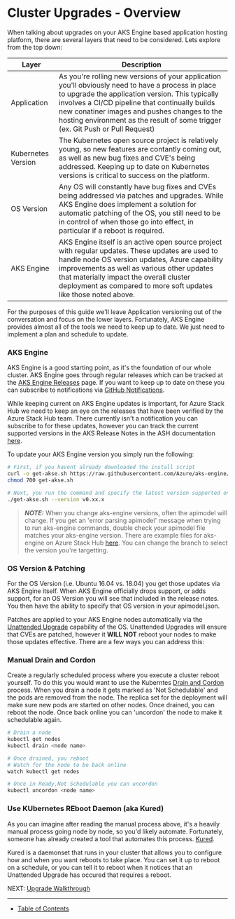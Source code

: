 # Cluster Upgrades - Overview

When talking about upgrades on your AKS Engine based application hosting platform, there are several layers that need to be considered. Lets explore from the top down:


|Layer|Description|
|-----|-----------|
|Application|As you're rolling new versions of your application you'll obviously need to have a process in place to upgrade the application version. This typically involves a CI/CD pipeline that continually builds new conatiner images and pushes changes to the hosting environment as the result of some trigger (ex. Git Push or Pull Request)|
|Kubernetes Version|The Kubernetes open source project is relatively young, so new features are contantly coming out, as well as new bug fixes and CVE's being addressed. Keeping up to date on Kubernetes versions is critical to success on the platform.|
|OS Version|Any OS will constantly have bug fixes and CVEs being addressed via patches and upgrades. While AKS Engine does implement a solution for automatic patching of the OS, you still need to be in control of when those go into effect, in particular if a reboot is required.|
|AKS Engine|AKS Engine itself is an active open source project with regular updates. These updates are used to handle node OS version updates, Azure capability improvements as well as various other updates that materially impact the overall cluster deployment as compared to more soft updates like those noted above.|

For the purposes of this guide we'll leave Application versioning out of the conversation and focus on the lower layers. Fortunately, AKS Engine provides almost all of the tools we need to keep up to date. We just need to implement a plan and schedule to update.

### AKS Engine

AKS Engine is a good starting point, as it's the foundation of our whole cluster. AKS Engine goes through regular releases which can be tracked at the [AKS Engine Releases](https://github.com/Azure/aks-engine/releases) page. If you want to keep up to date on these you can subscribe to notifications via [GitHub Notifications](https://docs.github.com/en/github/managing-subscriptions-and-notifications-on-github/setting-up-notifications/about-notifications).

While keeping current on AKS Engine updates is important, for Azure Stack Hub we need to keep an eye on the releases that have been verified by the Azure Stack Hub team. There currently isn't a notification you can subscribe to for these updates, however you can track the current supported versions in the AKS Release Notes in the ASH documentation [here](https://docs.microsoft.com/en-us/azure-stack/user/kubernetes-aks-engine-release-notes?view=azs-2102#aks-engine-and-azure-stack-version-mapping).

To update your AKS Engine version you simply run the following:
```bash
# First, if you havent already downloaded the install script
curl -o get-akse.sh https://raw.githubusercontent.com/Azure/aks-engine/master/scripts/get-akse.sh
chmod 700 get-akse.sh

# Next, you run the command and specify the latest version supported on your Azure Stack Hub
./get-akse.sh --version v0.xx.x

```

>**_NOTE:_** When you change aks-engine versions, often the apimodel will change. If you get an 'error parsing apimodel' message when trying to run aks-engine commands, double check your apimodel file matches your aks-engine version. There are example files for aks-engine on Azure Stack Hub [here](https://github.com/Azure/aks-engine/tree/release-v0.60.0/examples/azure-stack). You can change the branch to select the version you're targetting.

### OS Version & Patching

For the OS Version (i.e. Ubuntu 16.04 vs. 18.04) you get those updates via AKS Engine itself. When AKS Engine officially drops support, or adds support, for an OS Version you will see that included in the release notes. You then have the ability to specify that OS version in your apimodel.json. 

Patches are applied to your AKS Engine nodes automatically via the [Unattended Upgrade](https://wiki.debian.org/UnattendedUpgrades) capability of the OS. Unattended Upgrades will ensure that CVEs are patched, however it **WILL NOT** reboot your nodes to make those updates effective. There are a few ways you can address this:

### Manual Drain and Cordon

Create a regularly scheduled process where you execute a cluster reboot yourself. To do this you would want to use the Kuberntes [Drain and Cordon](https://kubernetes.io/docs/tasks/administer-cluster/safely-drain-node/) process. When you drain a node it gets marked as 'Not Schedulable' and the pods are removed from the node. The replica set for the deployment will make sure new pods are started on other nodes. Once drained, you can reboot the node. Once back online you can 'uncordon' the node to make it schedulable again.

```bash
# Drain a node
kubectl get nodes
kubectl drain <node name>

# Once drained, you reboot
# Watch for the node to be back online
watch kubectl get nodes

# Once in Ready,Not Schedulable you can uncordon
kubectl uncordon <node name>
```

### Use **KU**bernetes **RE**boot **D**aemon (aka Kured)

As you can imagine after reading the manual process above, it's a heavily manual process going node by node, so you'd likely automate. Fortunately, someone has already created a tool that automates this process. [Kured](https://github.com/weaveworks/kured#readme). 

Kured is a daemonset that runs in your cluster that allows you to configure how and when you want reboots to take place. You can set it up to reboot on a schedule, or you can tell it to reboot when it notices that an Unattended Upgrade has occured that requires a reboot. 

NEXT: [Upgrade Walkthrough](./upgrade-walkthrough.md)

---
* [Table of Contents](./README.md)
